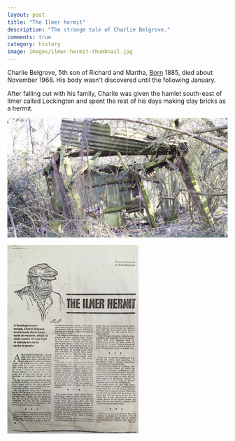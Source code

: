 ```yaml
---
layout: post
title: "The Ilmer hermit"
description: "The strange tale of Charlie Belgrove."
comments: true
category: history
image: images/ilmer-hermit-thumbnail.jpg
---
```


Charlie Belgrove, 5th son of Richard and Martha, [Born](http://www.freebmd.org.uk/cgi/information.pl?scan=1&r=236969870:5980&d=bmd_1424163567) 1885, died about November 1968. His body wasn't discovered until the following January.

After falling out with his family, Charlie was given the hamlet south-east of Ilmer called Lockington and spent the rest of his days making clay bricks as a hermit.

![Charlies Hut?](/images/lockington-hut.jpg)

[![Magazine Feature](/images/ilmer-hermit-thumbnail.jpg)](/images/ilmer-hermit.jpg)
